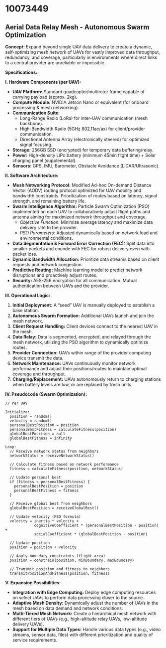 # 10073449

## Aerial Data Relay Mesh - Autonomous Swarm Optimization

**Concept:** Expand beyond single UAV data delivery to create a dynamic, self-optimizing mesh network of UAVs for vastly improved data throughput, redundancy, and coverage, particularly in environments where direct links to a central provider are unreliable or impossible.

**Specifications:**

**I. Hardware Components (per UAV):**

*   **UAV Platform:** Standard quadcopter/multirotor frame capable of carrying payload (approx. 2kg).
*   **Compute Module:** NVIDIA Jetson Nano or equivalent (for onboard processing & mesh networking).
*   **Communication Suite:**
    *   Long-Range Radio (LoRa) for inter-UAV communication (mesh backbone).
    *   High-Bandwidth Radio (5GHz 802.11ac/ax) for client/provider communication.
    *   Directional Antenna Array (electronically steered) for optimized signal focusing.
*   **Storage:** 256GB SSD (encrypted) for temporary data buffering/relay.
*   **Power:** High-density LiPo battery (minimum 45min flight time) + Solar charging panel (supplemental).
*   **Sensors:** GPS, IMU, Barometer, Obstacle Avoidance (LiDAR/Ultrasonic).

**II. Software Architecture:**

*   **Mesh Networking Protocol:** Modified Ad-hoc On-demand Distance Vector (AODV) routing protocol optimized for UAV mobility and bandwidth constraints. Prioritization of routes based on latency, signal strength, and remaining battery life.
*   **Swarm Intelligence Algorithm:** Particle Swarm Optimization (PSO) implemented on each UAV to collaboratively adjust flight paths and antenna aiming for maximized network throughput and coverage.
    *   *Objective Function:* Minimize average latency and maximize data delivery rate to the provider.
    *   *PSO Parameters:* Adjusted dynamically based on network load and environmental conditions.
*   **Data Segmentation & Forward Error Correction (FEC):** Split data into smaller packets and encode with FEC for robust delivery even with packet loss.
*   **Dynamic Bandwidth Allocation:** Prioritize data streams based on client requests and network congestion.
*   **Predictive Routing:** Machine learning model to predict network disruptions and proactively adjust routes.
*   **Security:** AES-256 encryption for all communication. Mutual authentication between UAVs and the provider.

**III. Operational Logic:**

1.  **Initial Deployment:** A “seed” UAV is manually deployed to establish a base station.
2.  **Autonomous Swarm Formation:** Additional UAVs launch and join the mesh network.
3.  **Client Request Handling:** Client devices connect to the nearest UAV in the mesh.
4.  **Data Relay:** Data is segmented, encrypted, and relayed through the mesh network, utilizing the PSO algorithm to dynamically optimize routes.
5.  **Provider Connection:** UAVs within range of the provider computing device transmit the data.
6.  **Network Maintenance:** UAVs continuously monitor network performance and adjust their positions/routes to maintain optimal coverage and throughput.
7.  **Charging/Replacement:** UAVs autonomously return to charging stations when battery levels are low, or are replaced by fresh units.

**IV. Pseudocode (Swarm Optimization):**

```
// Per UAV

Initialize:
  position = random()
  velocity = random()
  personalBestPosition = position
  personalBestFitness = calculateFitness(position)
  globalBestPosition = null
  globalBestFitness = infinity

Loop:
  // Receive network status from neighbors
  networkStatus = receiveNetworkStatus()

  // Calculate fitness based on network performance
  fitness = calculateFitness(position, networkStatus)

  // Update personal best
  if (fitness < personalBestFitness) {
    personalBestPosition = position
    personalBestFitness = fitness
  }

  // Receive global best from neighbors
  globalBestPosition = receiveGlobalBest()

  // Update velocity (PSO formula)
  velocity = inertia * velocity +
             cognitiveCoefficient * (personalBestPosition - position) +
             socialCoefficient * (globalBestPosition - position)

  // Update position
  position = position + velocity

  // Apply boundary constraints (flight area)
  position = constrain(position, minBoundary, maxBoundary)

  // Transmit position and fitness to neighbors
  transmitPositionAndFitness(position, fitness)
```

**V. Expansion Possibilities:**

*   **Integration with Edge Computing:** Deploy edge computing resources on select UAVs to perform data processing closer to the source.
*   **Adaptive Mesh Density:** Dynamically adjust the number of UAVs in the mesh based on data demand and network conditions.
*   **Multi-Tiered Mesh Network:** Create a hierarchical mesh network with different tiers of UAVs (e.g., high-altitude relay UAVs, low-altitude delivery UAVs).
*   **Support for Multiple Data Types:** Handle various data types (e.g., video streams, sensor data, files) with different prioritization and quality of service requirements.